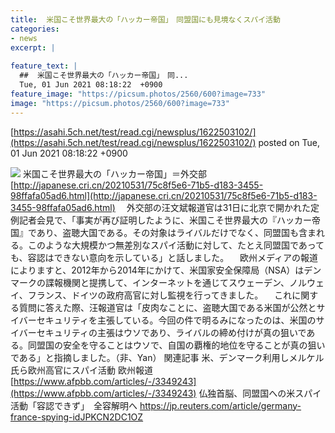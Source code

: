 ```yaml
---
title:  米国こそ世界最大の「ハッカー帝国」　同盟国にも見境なくスパイ活動  
categories:
- news
excerpt: |
  
feature_text: |
  ##  米国こそ世界最大の「ハッカー帝国」　同...
  Tue, 01 Jun 2021 08:18:22  +0900
feature_image: "https://picsum.photos/2560/600?image=733"
image: "https://picsum.photos/2560/600?image=733"
---
```


[https://asahi.5ch.net/test/read.cgi/newsplus/1622503102/](https://asahi.5ch.net/test/read.cgi/newsplus/1622503102/)
posted on Tue, 01 Jun 2021 08:18:22  +0900

<!--more-->

![](http://p2.cri.cn/M00/2D/04/rBABCWC09vSAXb0YAAAAAAAAAAA871.500x306.jpg) 米国こそ世界最大の「ハッカー帝国」＝外交部 [http://japanese.cri.cn/20210531/75c8f5e6-71b5-d183-3455-98ffafa05ad6.html](http://japanese.cri.cn/20210531/75c8f5e6-71b5-d183-3455-98ffafa05ad6.html) 　外交部の汪文斌報道官は31日に北京で開かれた定例記者会見で、「事実が再び証明したように、米国こそ世界最大の『ハッカー帝国』であり、盗聴大国である。その対象はライバルだけでなく、同盟国も含まれる。このような大規模かつ無差別なスパイ活動に対して、たとえ同盟国であっても、容認はできない意向を示している」と話しました。 　欧州メディアの報道によりますと、2012年から2014年にかけて、米国家安全保障局（NSA）はデンマークの諜報機関と提携して、インターネットを通じてスウェーデン、ノルウェイ、フランス、ドイツの政府高官に対し監視を行ってきました。 　これに関する質問に答えた際、汪報道官は「皮肉なことに、盗聴大国である米国が公然とサイバーセキュリティを主張している。今回の件で明るみになったのは、米国のサイバーセキュリティの主張はウソであり、ライバルの締め付けが真の狙いである。同盟国の安全を守ることはウソで、自国の覇権的地位を守ることが真の狙いである」と指摘しました。（非、Yan） 関連記事 米、デンマーク利用しメルケル氏ら欧州高官にスパイ活動 欧州報道 [https://www.afpbb.com/articles/-/3349243](https://www.afpbb.com/articles/-/3349243) 仏独首脳、同盟国への米スパイ活動「容認できず」　全容解明へ https://jp.reuters.com/article/germany-france-spying-idJPKCN2DC1OZ
